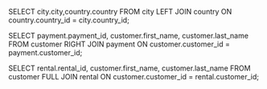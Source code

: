 SELECT city.city,country.country FROM city
LEFT JOIN country ON country.country_id = city.country_id;

SELECT payment.payment_id, customer.first_name, customer.last_name FROM customer
RIGHT JOIN payment ON customer.customer_id = payment.customer_id;

SELECT rental.rental_id, customer.first_name, customer.last_name FROM customer 
FULL JOIN rental ON customer.customer_id = rental.customer_id;